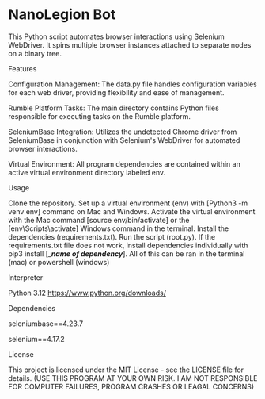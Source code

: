 # NanoLegion Bot

This Python script automates browser interactions using Selenium WebDriver. It spins multiple browser instances attached to separate nodes on a binary tree.

Features

Configuration Management: The data.py file handles configuration variables for each web driver, providing flexibility and ease of management.

Rumble Platform Tasks: The main directory contains Python files responsible for executing tasks on the Rumble platform.

SeleniumBase Integration: Utilizes the undetected Chrome driver from SeleniumBase in conjunction with Selenium's WebDriver for automated browser interactions.

Virtual Environment: All program dependencies are contained within an active virtual environment directory labeled env.

Usage

Clone the repository. Set up a virtual environment (env) with [Python3 -m venv env] command on Mac and Windows. Activate the virtual environment with the Mac command [source env/bin/activate] or the [env\Scripts\activate] Windows command in the terminal. Install the dependencies (requirements.txt). Run the script (root.py).
If the requirements.txt file does not work, install dependencies individually with pip3 install [____name of dependency___]. 
All of this can be ran in the terminal (mac) or powershell (windows)

Interpreter

Python 3.12
https://www.python.org/downloads/

Dependencies

seleniumbase==4.23.7

selenium==4.17.2

License

This project is licensed under the MIT License - see the LICENSE file for details.
(USE THIS PROGRAM AT YOUR OWN RISK. I AM NOT RESPONSIBLE FOR COMPUTER FAILURES, PROGRAM CRASHES OR LEAGAL CONCERNS)
